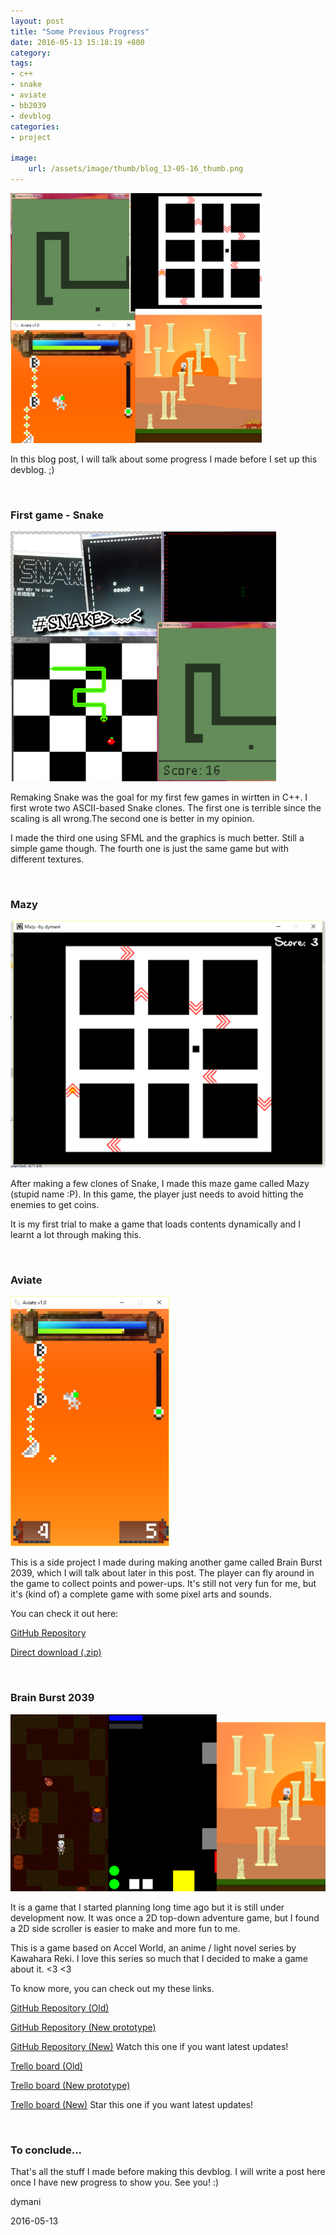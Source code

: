 ```yaml
---
layout: post
title: "Some Previous Progress"
date: 2016-05-13 15:18:19 +800
category: 
tags: 
- c++
- snake
- aviate
- bb2039
- devblog
categories:
- project

image: 
    url: /assets/image/thumb/blog_13-05-16_thumb.png
---
```


![](/assets/image/blog/blog_13-05-16.png)

In this blog post, I will talk about some progress I made before I set up this devblog.<!--break--> ;)

<br>
<h3><b>First game - Snake</b></h3>

![](/assets/image/blog/blog_13-05-16_snake.png)

Remaking Snake was the goal for my first few games in wirtten in C++. I first wrote two ASCII-based Snake clones. The first one is terrible since the scaling is all wrong.The second one is better in my opinion.

I made the third one using SFML and the graphics is much better. Still a simple game though. The fourth one is just the same game but with different textures.

<br>
<h3><b>Mazy</b></h3>

![](/assets/image/blog/blog_13-05-16_mazy.png)

After making a few clones of Snake, I made this maze game called Mazy (stupid name :P). In this game, the player just needs to avoid hitting the enemies to get coins.

It is my first trial to make a game that loads contents dynamically and I learnt a lot through making this.

<br>
<h3><b>Aviate</b></h3>

![](/assets/image/blog/blog_13-05-16_aviate.png)

This is a side project I made during making another game called Brain Burst 2039, which I will talk about later in this post. The player can fly around in the game to collect points and power-ups. It's still not very fun for me, but it's (kind of) a complete game with some pixel arts and sounds.

You can check it out here: 

[GitHub Repository](https://github.com/dymani/Aviate)

[Direct download (.zip)](https://github.com/dymani/Aviate/raw/master/Aviate%20v1.0.zip)

<br>
<h3><b>Brain Burst 2039</b></h3>

![](/assets/image/blog/blog_13-05-16_bb2039.png)

It is a game that I started planning long time ago but it is still under development now. It was once a 2D top-down adventure game, but I found a 2D side scroller is easier to make and more fun to me.

This is a game based on Accel World, an anime / light novel series by Kawahara Reki. I love this series so much that I decided to make a game about it. <3 <3

To know more, you can check out my these links.

[GitHub Repository (Old)](https://github.com/dymani/BrainBurst-Discontinued)

[GitHub Repository (New prototype)](https://github.com/dymani/BrainBurstMVP)

[GitHub Repository (New)](https://github.com/dymani/BrainBurst) Watch this one if you want latest updates!

[Trello board (Old)](https://trello.com/b/EP9nGWG9/brain-burst-old)

[Trello board (New prototype)](https://trello.com/b/ivelzwVQ/brain-burst-mvp)

[Trello board (New)](https://trello.com/b/Clfi3rJC/brain-burst-2039) Star this one if you want latest updates!

<br>
<h3><b>To conclude...</b></h3>

That's all the stuff I made before making this devblog. I will write a post here once I have new progress to show you. See you! :)

dymani

2016-05-13
